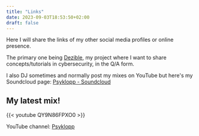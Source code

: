 ```yaml
---
title: "Links"
date: 2023-09-03T18:53:50+02:00
draft: false
---
```


Here I will share the links of my other social media profiles or online presence.

The primary one being [Dezible](https://dezible.com), my project where I want to share concepts/tutorials in cybersecurity, in the Q/A form.

I also DJ sometimes and normally post my mixes on YouTube but here's my Soundcloud page: [Psyklopp - Soundcloud](https://soundcloud.com/psyklopp)

## My latest mix!

 {{< youtube QY9N86FPXO0 >}}

YouTube channel: [Psyklopp](https://www.youtube.com/@Psyklopp)
